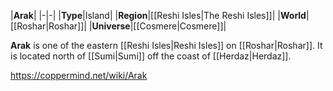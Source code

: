 |**Arak**|
|-|-|
|**Type**|Island|
|**Region**|[[Reshi Isles\|The Reshi Isles]]|
|**World**|[[Roshar\|Roshar]]|
|**Universe**|[[Cosmere\|Cosmere]]|

**Arak** is one of the eastern [[Reshi Isles\|Reshi Isles]] on [[Roshar\|Roshar]]. It is located north of [[Sumi\|Sumi]] off the coast of [[Herdaz\|Herdaz]].



https://coppermind.net/wiki/Arak